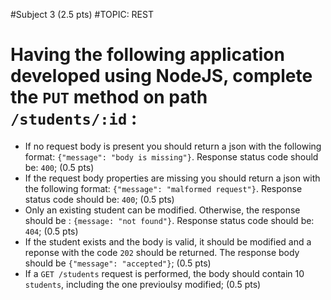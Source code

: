 #Subject 3 (2.5 pts)
#TOPIC: REST

# Having the following application developed using NodeJS, complete the `PUT` method on path `/students/:id` :

- If no request body is present you should return a json with the following format: `{"message": "body is missing"}`. Response status code should be: `400`; (0.5 pts)
- If the request body properties are missing you should return a json with the following format: `{"message": "malformed request"}`. Response status code should be: `400`; (0.5 pts)
- Only an existing student can be modified. Otherwise, the response should be : `{message: "not found"}`. Response status code should be: `404`; (0.5 pts)
- If the student exists and the body is valid, it should be modified and a reponse with the code `202` should be returned. The response body should be `{"message": "accepted"}`; (0.5 pts)
- If a `GET /students` request is performed, the body should contain 10 `students`, including the one previoulsy modified; (0.5 pts)